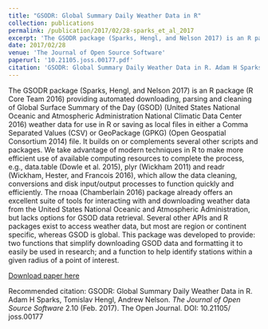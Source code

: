 ```yaml
---
title: "GSODR: Global Summary Daily Weather Data in R"
collection: publications
permalink: /publication/2017/02/28-sparks_et_al_2017
excerpt: 'The GSODR package (Sparks, Hengl, and Nelson 2017) is an R package (R Core Team 2016) providing automated downloading, parsing and cleaning of Global Surface Summary of the Day (GSOD) (United States National Oceanic and Atmospheric Administration National Climatic Data Center 2016) weather data for use in R or saving as local files in either a Comma Separated Values (CSV) or GeoPackage (GPKG) (Open Geospatial Consortium 2014) file. It builds on or complements several other scripts and packages. We take advantage of modern techniques in R to make more efficient use of available computing resources to complete the process, e.g., data.table (Dowle et al. 2015), plyr (Wickham 2011) and readr (Wickham, Hester, and Francois 2016), which allow the data cleaning, conversions and disk input/output processes to function quickly and efficiently. The rnoaa (Chamberlain 2016) package already offers an excellent suite of tools for interacting with and downloading weather data from the United States National Oceanic and Atmospheric Administration, but lacks options for GSOD data retrieval. Several other APIs and R packages exist to access weather data, but most are region or continent specific, whereas GSOD is global. This package was developed to provide: two functions that simplify downloading GSOD data and formatting it to easily be used in research; and a function to help identify stations within a given radius of a point of interest.'
date: 2017/02/28
venue: 'The Journal of Open Source Software'
paperurl: '10.21105.joss.00177.pdf'
citation: 'GSODR: Global Summary Daily Weather Data in R. Adam H Sparks, Tomislav Hengl, Andrew Nelson. <i>The Journal of Open Source Software</i> 2.10 (Feb. 2017). The Open Journal. DOI: 10.21105/ joss.00177'
---
```

The GSODR package (Sparks, Hengl, and Nelson 2017) is an R package (R Core Team 2016) providing automated downloading, parsing and cleaning of Global Surface Summary of the Day (GSOD) (United States National Oceanic and Atmospheric Administration National Climatic Data Center 2016) weather data for use in R or saving as local files in either a Comma Separated Values (CSV) or GeoPackage (GPKG) (Open Geospatial Consortium 2014) file. It builds on or complements several other scripts and packages. We take advantage of modern techniques in R to make more efficient use of available computing resources to complete the process, e.g., data.table (Dowle et al. 2015), plyr (Wickham 2011) and readr (Wickham, Hester, and Francois 2016), which allow the data cleaning, conversions and disk input/output processes to function quickly and efficiently. The rnoaa (Chamberlain 2016) package already offers an excellent suite of tools for interacting with and downloading weather data from the United States National Oceanic and Atmospheric Administration, but lacks options for GSOD data retrieval. Several other APIs and R packages exist to access weather data, but most are region or continent specific, whereas GSOD is global. This package was developed to provide: two functions that simplify downloading GSOD data and formatting it to easily be used in research; and a function to help identify stations within a given radius of a point of interest.

[Download paper here](10.21105.joss.00177.pdf)

Recommended citation: GSODR: Global Summary Daily Weather Data in R. Adam H Sparks, Tomislav Hengl, Andrew Nelson. <i>The Journal of Open Source Software</i> 2.10 (Feb. 2017). The Open Journal. DOI: 10.21105/ joss.00177